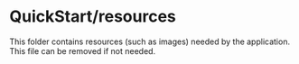 # QuickStart/resources

This folder contains resources (such as images) needed by the application. This file can
be removed if not needed.
